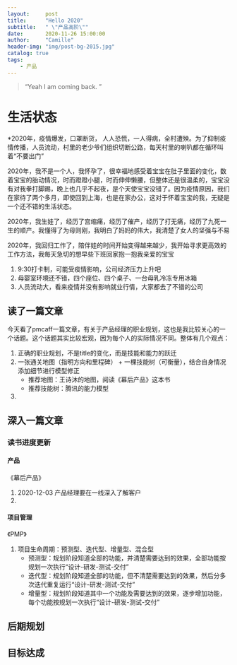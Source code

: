 ```yaml
---
layout:     post
title:      "Hello 2020"
subtitle:   " \"产品高阶\"" 
date:       2020-11-26 15:00:00
author:     "Camille"
header-img: "img/post-bg-2015.jpg"
catalog: true
tags:
    - 产品
---
```


> “Yeah I am coming back. ”

# 生活状态
*2020年，疫情爆发，口罩断货， 人人恐慌，一人得病，全村遭殃。为了抑制疫情传播，人员流动，村里的老少爷们组织切断公路，每天村里的喇叭都在循环叫着“不要出门” 

2020年，我不是一个人，我怀孕了，很幸福地感受着宝宝在肚子里面的变化，数着宝宝的胎动情况，时而蹬蹬小腿，时而伸伸懒腰，但整体还是很温柔的，宝宝没有对我拳打脚踢，晚上也几乎不起夜，是个天使宝宝没错了。因为疫情原因，我们在家待了两个多月，即使回到上海，也是在家办公，这对于怀着宝宝的我，无疑是一个还不错的生活状态。 

2020年，我生娃了，经历了宫缩痛，经历了催产，经历了打无痛，经历了九死一生的顺产。我懂得了为母则刚，我明白了妈妈的伟大，我清楚了女人的坚强与不易  

2020年，我回归工作了，陪伴娃的时间开始变得越来越少，我开始寻求更高效的工作方法，我每天急切的想早些下班回家抱一抱我亲爱的宝宝
1. 9:30打卡制，可能受疫情影响，公司经济压力上升吧
2. 母婴室环境还不错，四个座位、四个桌子、一台母乳冷冻专用冰箱
3. 人员流动大，看来疫情并没有影响就业行情，大家都去了不错的公司
## 读了一篇文章
今天看了pmcaff一篇文章，有关于产品经理的职业规划，这也是我比较关心的一个话题。这个话题其实比较宏观，因为每个人的实际情况不同。整体有几个观点：
1. 正确的职业规划，不是title的变化，而是技能和能力的跃迁
2. 一张通关地图（指明方向和里程碑） + 一棵技能树（可衡量），结合自身情况添加细节进行模型修正
   * 推荐地图：王诗沐的地图，阅读《幕后产品》这本书
   * 推荐技能树：腾讯的能力模型
3. 
## 深入一篇文章
### 读书进度更新
#### 产品
《幕后产品》
1. 2020-12-03 产品经理要在一线深入了解客户
2.
#### 项目管理
《PMP》
1. 项目生命周期：预测型、迭代型、增量型、混合型
    * 预测型：规划阶段知道全部的功能，并清楚需要达到的效果，全部功能按规划一次执行“设计-研发-测试-交付”
    * 迭代型：规划阶段知道全部的功能，但不清楚需要达到的效果，然后分多次迭代重复运行“设计-研发-测试-交付”
    * 增量型：规划阶段知道其中一个功能及需要达到的效果，逐步增加功能，每个功能按规划一次执行“设计-研发-测试-交付”
## 后期规划
## 目标达成